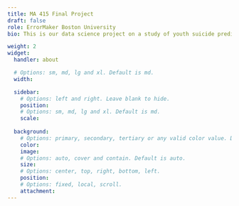 ```yaml
---
title: MA 415 Final Project
draft: false
role: ErrorMaker Boston University
bio: This is our data science project on a study of youth suicide prediction in the U.S.. Check out the links at the top for detailed information. Lead picture from https://nttacmentalhealth.org/suicide-prevention-month/

weight: 2
widget:
  handler: about

  # Options: sm, md, lg and xl. Default is md.
  width:

  sidebar:
    # Options: left and right. Leave blank to hide.
    position:
    # Options: sm, md, lg and xl. Default is md.
    scale:
  
  background:
    # Options: primary, secondary, tertiary or any valid color value. Default is primary.
    color: 
    image: 
    # Options: auto, cover and contain. Default is auto.
    size: 
    # Options: center, top, right, bottom, left.
    position: 
    # Options: fixed, local, scroll.
    attachment: 
---
```

